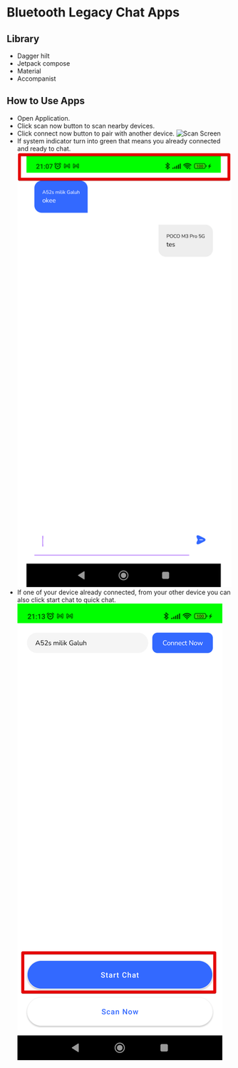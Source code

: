 # Bluetooth Legacy Chat Apps

## Library

- Dagger hilt
- Jetpack compose
- Material
- Accompanist

## How to Use Apps


- Open Application.
- Click scan now button to scan nearby devices.
- Click connect now button to pair with another device.
![Scan Screen](https://github.com/sebastianseno/bluetooth-chat/blob/main/screenshoot/Monosnap%2BImage%2B2023-09-06%2B20.48.54.png|200x400)
- If system indicator turn into green that means you already connected and ready to chat.
![Chat Screen](https://github.com/sebastianseno/bluetooth-chat/blob/main/screenshoot/Monosnap%2BImage%2B2023-09-06%2B21.07.22.png)
- If one of your device already connected, from your other device you can also click start chat to quick chat.
![Start Chat](https://github.com/sebastianseno/bluetooth-chat/blob/main/screenshoot/Monosnap%2BImage%2B2023-09-06%2B21.13.43.png)
